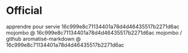 # Official
apprendre pour servie
16c999e8c71134401a78d4d46435517b2271d6ac
mojombo @ 16c999e8c71134401a78d4d46435517b2271d6ac
mojombo / github aromatisé-markdown @ 16c999e8c71134401a78d4d46435517b2271d6ac
